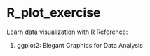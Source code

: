 # R_plot_exercise
Learn data visualization with R
Reference:
1. ggplot2: Elegant Graphics for Data Analysis

